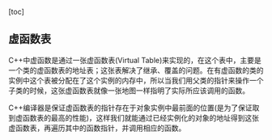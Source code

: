 [toc]

## 虚函数表

C++中虚函数是通过一张虚函数表(Virtual Table)来实现的，在这个表中，主要是一个类的虚函数表的地址表；这张表解决了继承、覆盖的问题。在有虚函数的类的实例中这个表被分配在了这个实例的内存中，所以当我们用父类的指针来操作一个子类的时候，这张虚函数表就像一张地图一样指明了实际所应该调用的函数。

C++编译器是保证虚函数表的指针存在于对象实例中最前面的位置(是为了保证取到虚函数表的最高的性能)，这样我们就能通过已经实例化的对象的地址得到这张虚函数表，再遍历其中的函数指针，并调用相应的函数。
